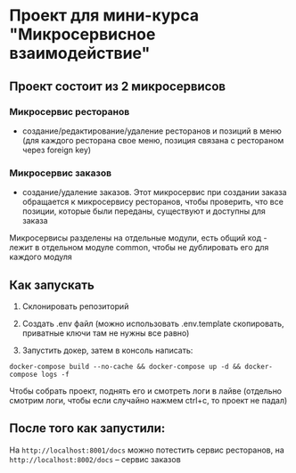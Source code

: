 # Проект для мини-курса "Микросервисное взаимодействие"

## Проект состоит из 2 микросервисов

### Микросервис ресторанов

- создание/редактирование/удаление ресторанов и позиций в меню (для каждого ресторана свое меню, позиция связана с рестораном через foreign key)

### Микросервис заказов

- создание/удаление заказов. Этот микросервис при создании заказа обращается к микросервису ресторанов, чтобы проверить, что все позиции, которые были переданы, существуют и доступны для заказа

Микросервисы разделены на отдельные модули, есть общий код - лежит в отдельном модуле common, чтобы не дублировать его для каждого модуля

## Как запускать


1. Склонировать репозиторий

2. Создать .env файл (можно использовать .env.template скопировать, приватные ключи там не нужны все равно)

3. Запустить докер, затем в консоль написать:

```
docker-compose build --no-cache && docker-compose up -d && docker-compose logs -f
```

Чтобы собрать проект, поднять его и смотреть логи в лайве (отдельно смотрим логи, чтобы если случайно нажмем ctrl+c, то проект не падал)

## После того как запустили:

На ```http://localhost:8001/docs``` можно потестить сервис ресторанов, на ```http://localhost:8002/docs``` – сервис заказов